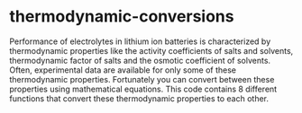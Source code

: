 # thermodynamic-conversions
Performance of electrolytes in lithium ion batteries is characterized by thermodynamic properties like the activity coefficients of salts and solvents, thermodynamic factor of salts and the osmotic coefficient of solvents. Often, experimental data are available for only some of these thermodynamic properties. Fortunately you can convert between these properties using mathematical equations.  This code contains 8 different functions that convert these thermodynamic properties to each other.
